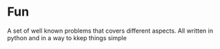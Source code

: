 # Fun
A set of well known problems that covers different aspects. All written in python and in a way to kkep things simple
